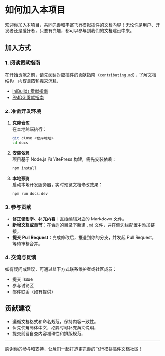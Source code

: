 # 如何加入本项目

欢迎你加入本项目，共同完善和丰富飞行模拟插件的文档内容！无论你是用户、开发者还是爱好者，只要有兴趣，都可以参与到我们的文档建设中来。

## 加入方式

### 1. 阅读贡献指南

在开始贡献之前，请先阅读对应插件的贡献指南（`contributing.md`），了解文档结构、内容规范和提交流程。

- [iniBuilds 贡献指南](../iniBuilds/contributing.md)
- [PMDG 贡献指南](../PMDG/contributing.md)

### 2. 准备开发环境

1. **克隆仓库**  
   在本地终端执行：
   ```bash
   git clone <仓库地址>
   cd docs
   ```

2. **安装依赖**  
   项目基于 Node.js 和 VitePress 构建，需先安装依赖：
   ```bash
   npm install
   ```

3. **本地预览**  
   启动本地开发服务器，实时预览文档修改效果：
   ```bash
   npm run docs:dev
   ```

### 3. 参与贡献

- **修正错别字、补充内容**：直接编辑对应的 Markdown 文件。
- **新增文档或章节**：在合适的目录下新建 `.md` 文件，并在侧边栏配置中添加链接。
- **提交 Pull Request**：完成修改后，推送到你的分支，并发起 Pull Request，等待审核合并。

### 4. 交流与反馈

如有疑问或建议，可通过以下方式联系维护者或社区成员：

- 提交 Issue
- 参与讨论区
- 邮件联系（如有提供）

## 贡献建议

- 遵循文档格式和命名规范，保持内容一致性。
- 优先使用简体中文，必要时可补充英文说明。
- 提交前请自查内容准确性和排版规范。

---

感谢你的参与和支持，让我们一起打造更完善的飞行模拟插件文档社区！